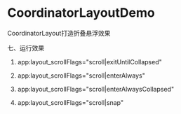 # CoordinatorLayoutDemo
 CoordinatorLayout打造折叠悬浮效果


七、运行效果

1. app:layout_scrollFlags="scroll|exitUntilCollapsed"
   
2. app:layout_scrollFlags="scroll|enterAlways"
   
3. app:layout_scrollFlags="scroll|enterAlwaysCollapsed"
   
4. app:layout_scrollFlags="scroll|snap"
   




